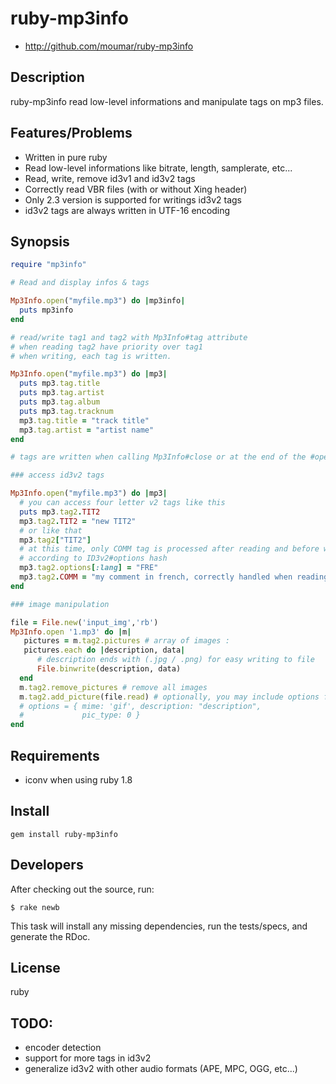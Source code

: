 # ruby-mp3info

* http://github.com/moumar/ruby-mp3info

## Description

ruby-mp3info read low-level informations and manipulate tags on mp3 files.

## Features/Problems

* Written in pure ruby 
* Read low-level informations like bitrate, length, samplerate, etc...
* Read, write, remove id3v1 and id3v2 tags
* Correctly read VBR files (with or without Xing header)
* Only 2.3 version is supported for writings id3v2 tags
* id3v2 tags are always written in UTF-16 encoding

## Synopsis

```ruby
require "mp3info"

# Read and display infos & tags

Mp3Info.open("myfile.mp3") do |mp3info|
  puts mp3info
end

# read/write tag1 and tag2 with Mp3Info#tag attribute
# when reading tag2 have priority over tag1
# when writing, each tag is written.

Mp3Info.open("myfile.mp3") do |mp3|
  puts mp3.tag.title   
  puts mp3.tag.artist   
  puts mp3.tag.album
  puts mp3.tag.tracknum
  mp3.tag.title = "track title"
  mp3.tag.artist = "artist name"
end

# tags are written when calling Mp3Info#close or at the end of the #open block

### access id3v2 tags

Mp3Info.open("myfile.mp3") do |mp3|
  # you can access four letter v2 tags like this
  puts mp3.tag2.TIT2
  mp3.tag2.TIT2 = "new TIT2"
  # or like that
  mp3.tag2["TIT2"]
  # at this time, only COMM tag is processed after reading and before writing
  # according to ID3v2#options hash
  mp3.tag2.options[:lang] = "FRE"
  mp3.tag2.COMM = "my comment in french, correctly handled when reading and writing"
end

### image manipulation

file = File.new('input_img','rb')
Mp3Info.open '1.mp3' do |m|
   pictures = m.tag2.pictures # array of images :
   pictures.each do |description, data|
      # description ends with (.jpg / .png) for easy writing to file     
      File.binwrite(description, data) 
  end
  m.tag2.remove_pictures # remove all images
  m.tag2.add_picture(file.read) # optionally, you may include options for the header:
  # options = { mime: 'gif', description: "description",
  #             pic_type: 0 }
end
```

## Requirements

* iconv when using ruby 1.8

## Install

    gem install ruby-mp3info

## Developers

After checking out the source, run:

    $ rake newb

This task will install any missing dependencies, run the tests/specs, and generate the RDoc.

## License

ruby

## TODO:

* encoder detection
* support for more tags in id3v2
* generalize id3v2 with other audio formats (APE, MPC, OGG, etc...)
